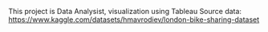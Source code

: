 This project is Data Analysist, visualization using Tableau
Source data: https://www.kaggle.com/datasets/hmavrodiev/london-bike-sharing-dataset
